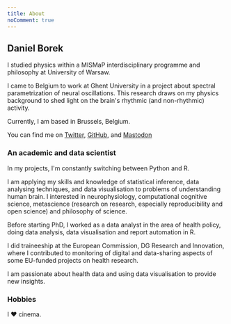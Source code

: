 ```yaml
---
title: About
noComment: true
---
```

## Daniel Borek

I studied physics within a MISMaP interdisciplinary programme and philosophy at University of Warsaw.

I came to Belgium to work at Ghent University in a project about spectral parametrization of neural oscillations. This research draws on my physics background to shed light on the brain's rhythmic (and non-rhythmic) activity.

Currently, I am based in Brussels, Belgium.

You can find me on [Twitter](https://twitter.com/danielborek), [GitHub](https://github.com/danieltomasz), and [Mastodon](https://scholar.social/@dborek)

### An academic and data scientist

In my projects, I'm constantly switching between Python and R.

I am applying my skills and knowledge of statistical inference, data analysing techniques, and data visualisation to problems of understanding human brain.
I interested in neurophysiology, computational cognitive science, metascience (research on research, especially reproducibility and open science) and philosophy of science.

Before starting PhD, I worked as a data analyst in the area of health policy, doing data analysis, data visualisation and report automation in R.

I did traineeship at the European Commission, DG Research and Innovation, where I contributed to monitoring of digital and data-sharing aspects of some EU-funded projects on health research.

I am passionate about health data and using data visualisation to provide new insights.

### Hobbies

I ❤️ cinema. 